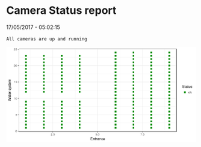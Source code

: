 Camera Status report
================
17/05/2017 - 05:02:15

    All cameras are up and running

![](camreport_files/figure-markdown_github/unnamed-chunk-2-1.png)
